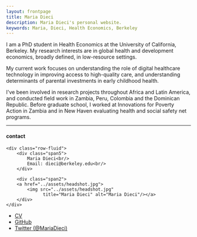 ```yaml
---
layout: frontpage
title: Maria Dieci
description: Maria Dieci's personal website. 
keywords: Maria, Dieci, Health Economics, Berkeley
---
```

 
I am a PhD student in Health Economics at the University of California, Berkeley. My research interests are in global health and development economics, broadly defined, in low-resource settings. <br /> 

My current work focuses on understanding the role of digital healthcare technology in improving access to high-quality care, and understanding determinants of parental investments in early childhood health.  <br /> 

I've been involved in research projects throughout Africa and Latin America, and conducted field work in Zambia, Peru, Colombia and the Dominican Republic. Before graduate school, I worked at Innovations for Poverty Action in Zambia and in New Haven evaluating health and social safety net programs.

---


<div class="container">
<h4><a name="contact"></a>contact</h4>

    <div class="row-fluid">
        <div class="span5">
            Maria Dieci<br/>
            Email: dieci@berkeley.edu<br/>
        </div>

        <div class="span2">
        <a href="../assets/headshot.jpg">
            <img src="../assets/headshot.jpg"
                  title="Maria Dieci" alt="Maria Dieci"/></a>
        </div>
    </div>
</div>

<div class="navbar">
  <div class="navbar-inner">
      <ul class="nav">
          <li><a href="{{ BASE_PATH }}/assets/MDieci_CV.pdf">CV</a></li>
          <li><a href="https://github.com/mariadieci">GitHub</a></li>
          <li><a href="https://twitter.com/MariaDieci">Twitter (@MariaDieci)</a></li>
      </ul>
  </div>
</div>